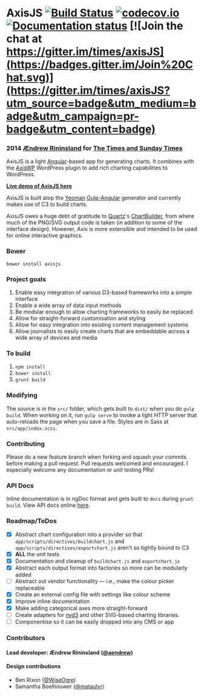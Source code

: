 # AxisJS [![Build Status](https://travis-ci.org/times/axisJS.svg?branch=master)](https://travis-ci.org/times/axisJS) [![codecov.io](http://codecov.io/github/times/axisJS/coverage.svg?branch=master)](http://codecov.io/github/times/axisJS?branch=master) [![Documentation status](http://inch-ci.org/github/times/axisJS.svg?branch=master)](http://inch-ci.org/github/times/axisJS)  [![Join the chat at https://gitter.im/times/axisJS](https://badges.gitter.im/Join%20Chat.svg)](https://gitter.im/times/axisJS?utm_source=badge&utm_medium=badge&utm_campaign=pr-badge&utm_content=badge)
### 2014 [Ændrew Rininsland](http://www.github.com/aendrew) for [The Times and Sunday Times](http://www.github.com/times)

AxisJS is a light [Angular](http://angularjs.org)-based app for generating charts. It combines with
the [AxisWP](http://www.github.com/times/Axis) WordPress plugin to
add rich charting capabilities to WordPress.

**[Live demo of AxisJS here](http://times.github.io/axisJS/#/)**

AxisJS is built atop the [Yeoman](http://github.com/yeoman) [Gulp-Angular](http://github.com/Swiip/generator-gulp-angular)
generator and currently makes use of C3 to build charts.

AxisJS owes a huge debt of gratitude to [Quartz](http://www.qz.com)'s [ChartBuilder](http://quartz.github.io/ChartBuilder),
from where much of the PNG/SVG output code is taken (in addition to some of the interface design). However, Axis is more extensible and intended to be used for online interactive graphics.

### Bower

`bower install axisjs`

### Project goals

1. Enable easy integration of various D3-based frameworks into a simple interface
2. Enable a wide array of data input methods
3. Be modular enough to allow charting frameworks to easily be replaced
4. Allow for straight-forward customisation and styling
5. Allow for easy integration into existing content management systems
6. Allow journalists to easily create charts that are embeddable across a wide array of devices and media


### To build

1. `npm install`
2. `bower install`
3. `grunt build`

### Modifying

The source is in the `src/` folder, which gets built to `dist/` when you do `gulp build`.
When working on it, run `gulp serve` to invoke a light HTTP server that auto-reloads the page
when you save a file. Styles are in Sass at `src/app/index.scss`.

### Contributing

Please do a new feature branch when forking and squash your commits before
making a pull request. Pull requests welcomed and encouraged. I especially welcome
any documentation or unit testing PRs!

### API Docs

Inline documentation is in ngDoc format and gets built to `docs` during `grunt build`.
View API docs online [here](http://times.github.io/axisJS/docs/).

### Roadmap/ToDos

- [x] Abstract chart configuration into a provider so that `app/scripts/directives/buildchart.js`
      and `app/scripts/directives/exportchart.js` aren't so tightly bound to C3
- [x] **ALL** the unit tests
- [x] Documentation and cleanup of `buildchart.js` and `exportchart.js`
- [x] Abstract each output format into factories so more can be modularly added
- [ ] Abstract out vendor functionality — i.e., make the colour picker replaceable
- [x] Create an external config file with settings like colour scheme
- [x] Improve inline documentation
- [x] Make adding categorical axes more straight-forward
- [ ] Create adapters for [nvd3](http://www.nvd3.org) and other SVG-based charting libraries.
- [ ] Componentise so it can be easily dropped into any CMS or app

### Contributors

#### Lead developer: Ændrew Rininsland ([@aendrew](http://github.com/aendrew))

#### Design contributions
* Ben Rixon ([@WiseOgre](http://github.com/wiseogre))
* Samantha Boelhouwer ([@mataulvr](https://github.com/mataulvr))
